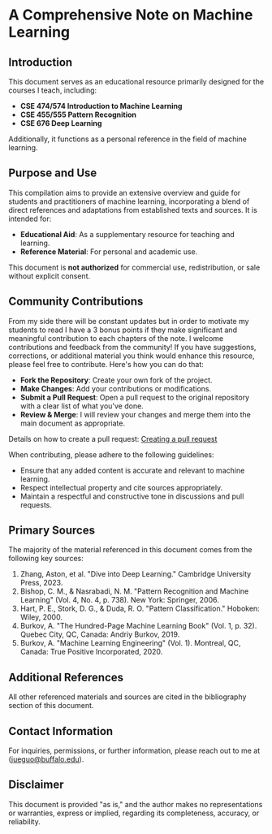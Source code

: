 # A Comprehensive Note on Machine Learning

## Introduction

This document serves as an educational resource primarily designed for the courses I teach, including:

- **CSE 474/574 Introduction to Machine Learning**
- **CSE 455/555 Pattern Recognition**
- **CSE 676 Deep Learning**

Additionally, it functions as a personal reference in the field of machine learning.

## Purpose and Use

This compilation aims to provide an extensive overview and guide for students and practitioners of machine learning, incorporating a blend of direct references and adaptations from established texts and sources. It is intended for:

- **Educational Aid**: As a supplementary resource for teaching and learning.
- **Reference Material**: For personal and academic use.

This document is **not authorized** for commercial use, redistribution, or sale without explicit consent.

## Community Contributions
From my side there will be constant updates but in order to motivate my students to read I have a 3 bonus points if they make significant and meaningful contribution to each chapters of the note. I welcome contributions and feedback from the community! If you have suggestions, corrections, or additional material you think would enhance this resource, please feel free to contribute. Here's how you can do that:

- **Fork the Repository**: Create your own fork of the project.
- **Make Changes**: Add your contributions or modifications.
- **Submit a Pull Request**: Open a pull request to the original repository with a clear list of what you've done.
- **Review & Merge**: I will review your changes and merge them into the main document as appropriate.

Details on how to create a pull request: [Creating a pull request](https://docs.github.com/en/pull-requests/collaborating-with-pull-requests/proposing-changes-to-your-work-with-pull-requests/creating-a-pull-request) 

When contributing, please adhere to the following guidelines:

- Ensure that any added content is accurate and relevant to machine learning.
- Respect intellectual property and cite sources appropriately.
- Maintain a respectful and constructive tone in discussions and pull requests.

## Primary Sources

The majority of the material referenced in this document comes from the following key sources:

1. Zhang, Aston, et al. "Dive into Deep Learning." Cambridge University Press, 2023.
2. Bishop, C. M., & Nasrabadi, N. M. "Pattern Recognition and Machine Learning" (Vol. 4, No. 4, p. 738). New York: Springer, 2006.
3. Hart, P. E., Stork, D. G., & Duda, R. O. "Pattern Classification." Hoboken: Wiley, 2000.
4. Burkov, A. "The Hundred-Page Machine Learning Book" (Vol. 1, p. 32). Quebec City, QC, Canada: Andriy Burkov, 2019.
5. Burkov, A. "Machine Learning Engineering" (Vol. 1). Montreal, QC, Canada: True Positive Incorporated, 2020.


## Additional References

All other referenced materials and sources are cited in the bibliography section of this document.

## Contact Information

For inquiries, permissions, or further information, please reach out to me at (jueguo@buffalo.edu).

## Disclaimer

This document is provided "as is," and the author makes no representations or warranties, express or implied, regarding its completeness, accuracy, or reliability.
